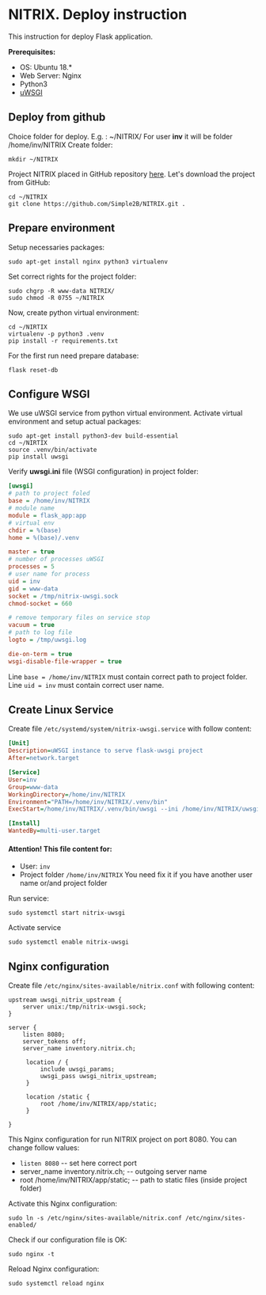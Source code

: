 # NITRIX. Deploy instruction
This instruction for deploy Flask application.

**Prerequisites:**
* OS: Ubuntu 18.*
* Web Server: Nginx
* Python3
* [uWSGI](https://en.wikipedia.org/wiki/Web_Server_Gateway_Interface)


## Deploy from github

Choice folder for deploy. E.g. : ~/NITRIX/
For user **inv** it will be folder /home/inv/NITRIX
Create folder:
```
mkdir ~/NITRIX
```
Project NITRIX placed in GitHub repository [here](https://github.com/simple2b/NITRIX).
Let's download the project from GitHub:
```
cd ~/NITRIX
git clone https://github.com/Simple2B/NITRIX.git .
```

## Prepare environment
Setup necessaries packages:
```
sudo apt-get install nginx python3 virtualenv
```
Set correct rights for the project folder:
```
sudo chgrp -R www-data NITRIX/
sudo chmod -R 0755 ~/NITRIX
```
Now, create python virtual environment:
```
cd ~/NIRTIX
virtualenv -p python3 .venv
pip install -r requirements.txt
```

For the first run need prepare database:
```
flask reset-db
```


## Configure WSGI
We use uWSGI service from python virtual environment.
Activate virtual environment and setup actual packages:
```
sudo apt-get install python3-dev build-essential
cd ~/NIRTIX
source .venv/bin/activate
pip install uwsgi
```
Verify **uwsgi.ini** file (WSGI configuration) in project folder:
```ini
[uwsgi]
# path to project foled
base = /home/inv/NITRIX
# module name
module = flask_app:app
# virtual env
chdir = %(base)
home = %(base)/.venv

master = true
# number of processes uWSGI
processes = 5
# user name for process
uid = inv
gid = www-data
socket = /tmp/nitrix-uwsgi.sock
chmod-socket = 660

# remove temporary files on service stop
vacuum = true
# path to log file
logto = /tmp/uwsgi.log

die-on-term = true
wsgi-disable-file-wrapper = true

```
Line `base = /home/inv/NITRIX` must contain correct path to project folder.
Line `uid = inv` must contain correct user name.

## Create Linux Service

Create file `/etc/systemd/system/nitrix-uwsgi.service` with follow content:
```ini
[Unit]
Description=uWSGI instance to serve flask-uwsgi project
After=network.target

[Service]
User=inv
Group=www-data
WorkingDirectory=/home/inv/NITRIX
Environment="PATH=/home/inv/NITRIX/.venv/bin"
ExecStart=/home/inv/NITRIX/.venv/bin/uwsgi --ini /home/inv/NITRIX/uwsgi.ini

[Install]
WantedBy=multi-user.target
```

#### Attention! This file content for:
* User: `inv`
* Project folder `/home/inv/NITRIX`
You need fix it if you have another user name or/and project folder

Run service:
```
sudo systemctl start nitrix-uwsgi
```
Activate service
```
sudo systemctl enable nitrix-uwsgi
```

## Nginx configuration

Create file `/etc/nginx/sites-available/nitrix.conf` with following content:
```
upstream uwsgi_nitrix_upstream {
    server unix:/tmp/nitrix-uwsgi.sock;
}

server {
    listen 8080;
    server_tokens off;
    server_name inventory.nitrix.ch;

     location / {
         include uwsgi_params;
         uwsgi_pass uwsgi_nitrix_upstream;
     }

     location /static {
         root /home/inv/NITRIX/app/static;
     }

}
```
This Nginx configuration for run NITRIX project on port 8080. You can change follow values:
* `listen 8080` -- set here correct port
* server_name inventory.nitrix.ch; -- outgoing server name
* root /home/inv/NITRIX/app/static; -- path to static files (inside project folder)

Activate this Nginx configuration:
```
sudo ln -s /etc/nginx/sites-available/nitrix.conf /etc/nginx/sites-enabled/
```
Check if our configuration file is OK:
```
sudo nginx -t
```
Reload Nginx configuration:
```
sudo systemctl reload nginx
```

